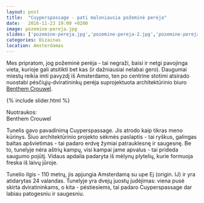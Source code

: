 ```yaml
---
layout: post
title:  "Cuyperspassage - pati maloniausia požeminė perėja"
date:   2016-11-23 19:00 +0200
image: pozemine-pereja.jpg
slides: ['pozemine-pereja.jpg','pozemine-pereja-2.jpg','pozemine-pereja-3.jpg','pozemine-pereja-4.jpg']
categories: Dizainas
location: Amsterdamas
---
```

<p>
Mes pripratom, jog požeminė perėja - tai negraži, baisi ir netgi pavojinga vieta, kurioje gali atsitikti bet kas (ir dažniausiai nelabai gero). Daugumai miestų reikia imti pavyzdį iš Amsterdamo, ten po centrine stotimi atsirado nuostabi pėsčiųjų-dviratininkų perėja suprojektuota architektūrinio biuro <a href="http://benthemcrouwel.com/" target="_blank"> Benthem Crouwel</a>.
</p>

{% include slider.html %}
<div class="lighter smaller" style="margin:12px 0;">Nuotraukos: <br />
Benthem Crouwel
</div>

<p>Tunelis gavo pavadinimą Cuyperspassage. Jis atrodo kaip tikras meno kūrinys. Šiuo architektūrinio projekto sėkmės paslaptis - tai ryškus, galingas baltas apšvietimas - tai padaro erdvę žymiai patrauklesnę ir saugesnę. Be to, tunelyje nėra aštrių kampų, visi kampai jame apvalus - tai prideda saugumo pojūtį. Vidaus apdaila padaryta iš mėlynų plytelių, kurie formuoja freska iš laivų jūroje.</p>


<p> Tunelio ilgis - 110 metrų, jis apjungia Amsterdamą su upe Ej (<span class="italic smaller">origin. IJ</span>) ir yra atidarytas 24 valandas. Tunelyje yra dvejų juostų judėjimas: viena pusė skirta dviratininkams, o kita - pėstiesiems, tai padaro Cuyperspassage dar labiau patogesniu ir saugesniu.
</p>

